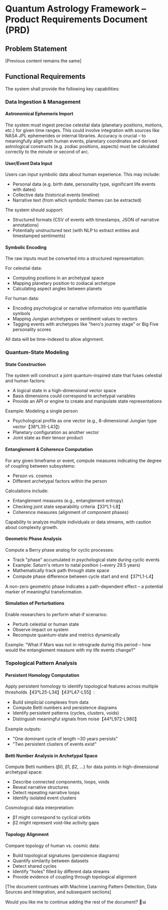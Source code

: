 # Quantum Astrology Framework – Product Requirements Document (PRD)

## Problem Statement

[Previous content remains the same]

## Functional Requirements

The system shall provide the following key capabilities:

### Data Ingestion & Management

#### Astronomical Ephemeris Import
The system must ingest precise celestial data (planetary positions, motions, etc.) for given time ranges. This could involve integration with sources like NASA JPL ephemerides or internal libraries. Accuracy is crucial – to meaningfully align with human events, planetary coordinates and derived astrological constructs (e.g. zodiac positions, aspects) must be calculated correctly to the minute or second of arc.

#### User/Event Data Input
Users can input symbolic data about human experience. This may include:
- Personal data (e.g. birth date, personality type, significant life events with dates)
- Collective data (historical events timeline)
- Narrative text (from which symbolic themes can be extracted)

The system should support:
- Structured formats (CSV of events with timestamps, JSON of narrative annotations)
- Potentially unstructured text (with NLP to extract entities and timestamped sentiments)

#### Symbolic Encoding
The raw inputs must be converted into a structured representation:

For celestial data:
- Computing positions in an archetypal space
- Mapping planetary position to zodiacal archetype
- Calculating aspect angles between planets

For human data:
- Encoding psychological or narrative information into quantifiable symbols
- Mapping Jungian archetypes or sentiment values to vectors
- Tagging events with archetypes like "hero's journey stage" or Big Five personality scores

All data will be time-indexed to allow alignment.

### Quantum-State Modeling

#### State Construction
The system will construct a joint quantum-inspired state that fuses celestial and human factors:
- A logical state in a high-dimensional vector space
- Basis dimensions could correspond to archetypal variables
- Provide an API or engine to create and manipulate state representations

Example: Modeling a single person
- Psychological profile as one vector (e.g., 8-dimensional Jungian type vector【38†L35-L43】)
- Planetary configuration as another vector
- Joint state as their tensor product

#### Entanglement & Coherence Computation
For any given timeframe or event, compute measures indicating the degree of coupling between subsystems:
- Person vs. cosmos
- Different archetypal factors within the person

Calculations include:
- Entanglement measures (e.g., entanglement entropy)
- Checking joint state separability criteria【33†L1-L8】
- Coherence measures (alignment of component phases)

Capability to analyze multiple individuals or data streams, with caution about complexity growth.

#### Geometric Phase Analysis
Compute a Berry phase analog for cyclic processes:
- Track "phase" accumulated in psychological state during cyclic events
- Example: Saturn's return to natal position (~every 29.5 years)
- Mathematically track path through state space
- Compute phase difference between cycle start and end【37†L1-L4】

A non-zero geometric phase indicates a path-dependent effect – a potential marker of meaningful transformation.

#### Simulation of Perturbations
Enable researchers to perform what-if scenarios:
- Perturb celestial or human state
- Observe impact on system
- Recompute quantum-state and metrics dynamically

Example: "What if Mars was not in retrograde during this period – how would the entanglement measure with my life events change?"

### Topological Pattern Analysis

#### Persistent Homology Computation
Apply persistent homology to identify topological features across multiple thresholds【43†L25-L34】【43†L47-L55】:
- Build simplicial complexes from data
- Compute Betti numbers and persistence diagrams
- Identify persistent patterns (cycles, clusters, voids)
- Distinguish meaningful signals from noise【44†L972-L980】

Example outputs:
- "One dominant cycle of length ~30 years persists"
- "Two persistent clusters of events exist"

#### Betti Number Analysis in Archetypal Space
Compute Betti numbers (β0, β1, β2, …) for data points in high-dimensional archetypal space:
- Describe connected components, loops, voids
- Reveal narrative structures
- Detect repeating narrative loops
- Identify isolated event clusters

Cosmological data interpretation:
- β1 might correspond to cyclical orbits
- β2 might represent void-like activity gaps

#### Topology Alignment
Compare topology of human vs. cosmic data:
- Build topological signatures (persistence diagrams)
- Quantify similarity between datasets
- Detect shared cycles
- Identify "holes" filled by different data streams
- Provide evidence of coupling through topological alignment

[The document continues with Machine Learning Pattern Detection, Data Sources and Integration, and subsequent sections]

Would you like me to continue adding the rest of the document? 🚀📊
